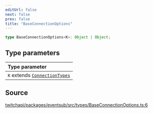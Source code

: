 ```yaml
---
editUrl: false
next: false
prev: false
title: "BaseConnectionOptions"
---
```


```ts
type BaseConnectionOptions<K>: Object | Object;
```

## Type parameters

| Type parameter |
| :------ |
| `K` extends [`ConnectionTypes`](/api/eventsub/type-aliases/connectiontypes/) |

## Source

[twitchapi/packages/eventsub/src/types/BaseConnectionOptions.ts:6](https://github.com/pablornc/twitchapi//blob/f8a75ccd701e54db4c91e2b0128974da23f25d14/packages/eventsub/src/types/BaseConnectionOptions.ts#L6)
